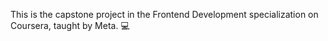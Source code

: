 This is the capstone project in the Frontend Development specialization on Coursera, taught by Meta. 💻
